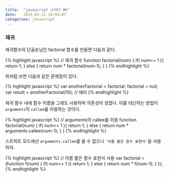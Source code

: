```yaml
---
title:  "javascript 스터디 #6"
date:   2015-03-11 10:03:07
categories: javascript
---
```



### 재귀
  
재귀함수의 단골손님인 factorial 함수를 만들면 다음과 같다.
  
{% highlight javascript %}
// 재귀 함수
function factorial(num) {
  if( num<= 1 ){
    return 1;
  } else {
    return num * factorial(num-1);
  }
}
{% endhighlight %}
  
위처럼 쓰면 다음과 같은 문제점이 있다.
  
{% highlight javascript %}
var anotherFactorial = factorial;
factorial = null;
var result = anotherFactorial(10);  // 에러
{% endhighlight %}
  
재귀 함수 내에 함수 이름을 그래도 사용하여 의존성이 생겼다. 이를 대신하는 방법이 `arguments`의 `callee`를 이용하는 것이다.
  
{% highlight javascript %}
// arguments의 callee를 이용
function factorial(num) {
  if( num<= 1 ){
    return 1;
  } else {
    return num * arguments.callee(num-1);
  }
}
{% endhighlight %}
  
스트릭트 모드에선 `arguments.callee`를 쓸 수 없으니 `'이름 붙은 함수 표현식'`을 사용하자.
  
{% highlight javascript %}
// 이름 붙은 함수 표현식 사용
var factorial = (function f(num) {
  if( num<= 1 ){
    return 1;
  } else {
    return num * f(num-1);
  }
});
{% endhighlight %}



